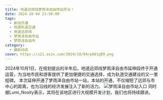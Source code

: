 ```yaml
---
title: 地道远郊线梦雨泽自由市站开业！
date: 2024-10-04 23:50:00
tags:
  - 新线开通
  - 地道轨道交通
  - 地道远郊线
  - 梦雨泽自由市站
  - 梦雨泽自由市
category:
  - 最新动态
cover: https://s21.ax1x.com/2024/10/04/pA81gB9.png
---
```

2024年10月1日，在规划提出的半年后，地道远郊线梦雨泽自由市延伸段终于开通运营，为当地市民和游客提供了更加便捷的交通选择，成为轨道交通建设的又一里程碑。
本次延伸开通了梦雨泽自由市站一站，本站的开通，不仅缩短了远郊与市中心的距离，也为沿线的经济发展注入了新的活力。
![梦雨泽自由市站入口](https://s21.ax1x.com/2024/10/04/pA81gB9.png)
同时据Lumi_Nosity表示，其将在该地区进行大规模开发计划，我们也将持续跟进。